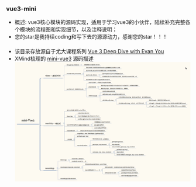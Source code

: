 ### vue3-mini
* 概述: vue3核心模块的源码实现，适用于学习vue3的小伙伴，陆续补充完整各个模块的流程图和实现细节，以及注释说明；
* 您的star是我持续coding和写下去的源源动力，感谢您的star！！！

#### 
* 该目录存放源自于尤大课程系列 [Vue 3 Deep Dive with Evan You](https://www.bilibili.com/video/BV1rC4y187Vw)
* XMind梳理的 [mini-vue3](./src/mini-vue.html) 源码描述 ![vues-mini](./images/mini-vue3.png)
